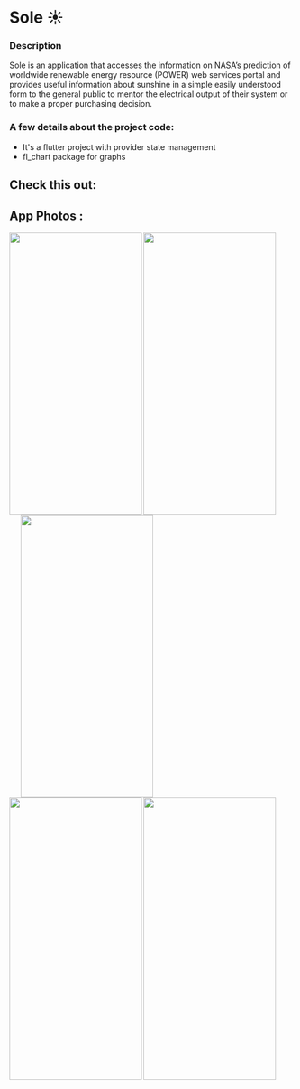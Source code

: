 # Sole ☀️

### Description

Sole is an application that accesses the information on NASA’s prediction of worldwide renewable energy resource (POWER) web services portal and provides useful information about sunshine in a simple easily understood form to the general public to mentor the electrical output of their system or to make a proper purchasing decision.

### A few details about the project code:
- It's a flutter project with provider state management
- fl_chart package for graphs 

## Check this out:
## App Photos : 
<img align="left"  width="235" height="500" src="https://user-images.githubusercontent.com/57525957/135770128-8c6fca75-ffde-46ea-8049-2e43e0abc812.jpg"> <img align="center"  width="235" height="500" src="https://user-images.githubusercontent.com/57525957/135770148-ca818f15-28da-438c-a37c-7712e1629c3a.jpg"><img align="center" hspace="20"
 width="235" height="500" src="https://user-images.githubusercontent.com/57525957/135770151-64cb33e3-2b96-47f6-8651-6572671e05ca.jpg"> <img align="left"  width="235" height="500" src="https://user-images.githubusercontent.com/57525957/135770153-ac6dca30-7a2d-482a-97f1-1e89144d6160.jpg">
<img align="center"  width="235" height="500" src="https://user-images.githubusercontent.com/57525957/135770741-c23db1a7-8f39-4a24-9d82-c3aa1e5c1e08.jpg">
